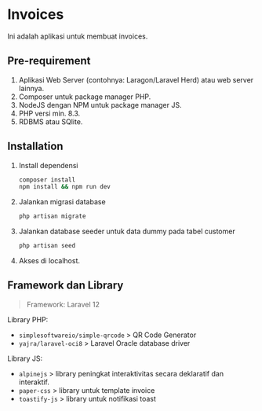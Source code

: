 # Invoices

Ini adalah aplikasi untuk membuat invoices.

## Pre-requirement

1. Aplikasi Web Server (contohnya: Laragon/Laravel Herd) atau web server lainnya.
2. Composer untuk package manager PHP.
3. NodeJS dengan NPM untuk package manager JS.
4. PHP versi min. 8.3.
5. RDBMS atau SQlite.

## Installation

1. Install dependensi

    ```sh
    composer install
    npm install && npm run dev
    ```

2. Jalankan migrasi database

    ```sh
    php artisan migrate
    ```

3. Jalankan database seeder untuk data dummy pada tabel customer

    ```sh
    php artisan seed
    ```

4. Akses di localhost.

## Framework dan Library

> Framework: Laravel 12

Library PHP:
+ `simplesoftwareio/simple-qrcode` > QR Code Generator
+ `yajra/laravel-oci8` > Laravel Oracle database driver

Library JS:
+ `alpinejs` > library peningkat interaktivitas secara deklaratif dan interaktif.
+ `paper-css` > library untuk template invoice
+ `toastify-js` > library untuk notifikasi toast
